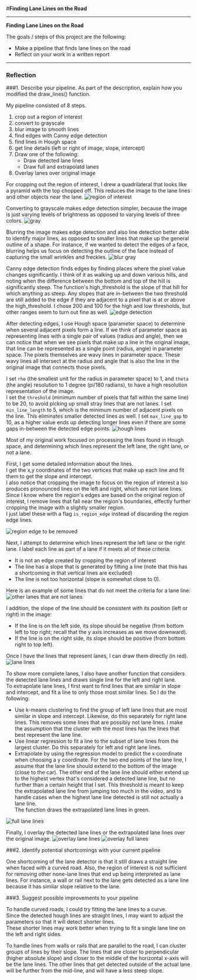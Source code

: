 #**Finding Lane Lines on the Road** 

---

**Finding Lane Lines on the Road**

The goals / steps of this project are the following:
* Make a pipeline that finds lane lines on the road
* Reflect on your work in a written report


[//]: # (Image References)

[region_of_interest]: ./pipeline_images/whiteCarLaneSwitch_region.jpg
[gray]: ./pipeline_images/whiteCarLaneSwitch_gray.jpg "Grayscale"
[blur_gray]: ./pipeline_images/whiteCarLaneSwitch_blur_gray.jpg "Grayscale"
[edges]: ./pipeline_images/whiteCarLaneSwitch_edges.jpg
[hough]: ./pipeline_images/whiteCarLaneSwitch_hough.jpg
[region_edge]: ./pipeline_images/whiteCarLaneSwitch_region_edge.jpg
[other_lines]: ./pipeline_images/whiteCarLaneSwitch_other_lines.jpg
[lane_lines]: ./pipeline_images/whiteCarLaneSwitch_lane_lines.jpg
[full_lanes]: ./pipeline_images/whiteCarLaneSwitch_full_lanes.jpg
[overlay_lines]: ./pipeline_images/whiteCarLaneSwitch_overlay_lines.jpg
[overlay_lanes]: ./pipeline_images/whiteCarLaneSwitch_overlay_lanes.jpg
---

### Reflection

###1. Describe your pipeline. As part of the description, explain how you modified the draw_lines() function.

My pipeline consisted of 8 steps.  

1. crop out a region of interest
2. convert to grayscale
3. blur image to smooth lines
4. find edges with Canny edge detection
5. find lines in Hough space
6. get line details (left or right of image, slope, intercept)
7. Draw one of the following:
    - Draw detected lane lines
    - Draw full and extrapolatd lanes
8. Overlay lanes over original image

For cropping out the region of interest, I drew a quadrilateral that looks like
 a pyramid with the top chopped off.  This reduces the image to the lane lines 
 and other objects near the lane.
![region of interest][region_of_interest]

Converting to grayscale makes edge detection simpler, because the image is 
just varying levels of brightness as opposed to varying levels of three colors.
![gray][gray]

Blurring the image makes edge detection and also line detection better able 
to identify major lines, as opposed to smaller lines that make up the 
general outline of a shape.  For instance, if we wanted to detect the edges 
of a face, blurring helps us focus on detecting the outline of the face 
instead of capturing the small wrinkles and freckles.
![blur gray][blur_gray]

Canny edge detection finds edges by finding places where the pixel value 
changes significantly.  I think of it as walking up and down various hills, 
and noting when the difference between the bottom and top of the hill 
is significantly steep.  The function's high_threshold is the slope of 
that hill for which anything as steep.  Any slopes that are in-between 
the two threshold are still added to the edge if they are adjacent to a 
pixel that is at or above the high_threshold.  I chose 200 and 100 for the 
high and low thresholds, but other ranges seem to turn out fine as well.
![edge detection][edges]

After detecting edges, I use Hough space (parameter space) to determine 
when several adjacent pixels form a line.  If we think of parameter space 
as representing lines with a single pair of values (radius and angle), 
then we can notice that when we see pixels that make up a line in the 
original image, that line can be represented as a single point 
(radius, angle) in parameter space.  The pixels themselves are wavy lines 
in parameter space.  These wavy lines all intersect at the radius and 
angle that is also the line in the original image that connects those pixels.

I set `rho` (the smallest unit for the radius in parameter space) to 1, 
and `theta` (the angle) resolution to 1 degree (pi/180 radians), 
to have a high resolution representation of the image.  
I set the `threshold` (minimum number of pixels that fall within 
the same line) to be 20, to avoid picking up small stray lines 
that are not lanes.  I set `min_line_length` to 5, which is the 
minimum number of adjacent pixels on the line.  This eliminates 
smaller detected lines as well.  I set `max_line_gap` to 10, 
as a higher value ends up detecting longer lines even if there are some 
gaps in-between the detected edge points.
![hough lines][hough]

Most of my original work focused on processing the lines found in 
Hough space, and determining which lines represent the left lane, 
the right lane, or not a lane.

First, I get some detailed information about the lines.  
I get the x,y coordinates of the two vertices that make up each line 
and fit them to get the slope and intercept.  
I also notice that cropping the image to focus on the region of interest a
lso produces pronounced lines on the left and right, which are not lane lines.  
Since I know where the region's edges are based on the original region of 
interest, I remove lines that fall near the region's boundaries, 
effectly further cropping the image with a slightly smaller region.  
I just label these with a flag `is_region_edge` instead of discarding 
the region edge lines.

![region edge to be removed][region_edge]

Next, I attempt to determine which lines represent the left lane or 
the right lane.  I label each line as part of a lane if it meets all of 
these criteria: 
- It is not an edge created by cropping the region of interest
- The line has a slope that is generated by fitting a line 
(note that this has a shortcoming in that vertical lines are excluded)
- The line is not too horizontal (slope is somewhat close to 0).  

Here is an example of some lines that do not meet the criteria for a lane line:
![other lanes that are not lanes][other_lines]

I addition, the slope of the line should be consistent with its position 
(left or right) in the image:
- If the line is on the left side, its slope should be negative 
(from bottom left to top right; recall that the y axis increases 
as we move downward).
- If the line is on the right side, its slope should be positive 
(from bottom right to top left).

Once I have the lines that represent lanes, I can draw them directly (in red).  
![lane lines][lane_lines]

To show more complete lanes, I also have another function that considers 
the detected lane lines and draws single line for the left and right lane.  
To extrapolate lane lines, I first want to find lines that are similar 
in slope and intercept, and fit a line to only those most similar lines. 
So I do the following:
- Use k-means clustering to find the group of left lane lines that are 
most similar in slope and intercept.  Likewise, do this separately 
for right lane lines.  This removes some lines that are possibly 
not lane lines.  I make the assumption that the cluster with the 
most lines has the lines that best represent the lane line.
- Use linear regression to fit a line to the subset of lane lines from 
the largest cluster.  Do this separately for left and right lane lines.
- Extrapolate by using the regression model to predict the x coordinate 
when choosing a y coordinate.  For the two end points of the lane line, 
I assume that the lane line should extend to the bottom of the image 
(close to the car).  The other end of the lane line should either extend up 
to the highest vertex that's considered a detected lane line, 
but no further than a certain height that I set.  This threshold is meant 
to keep the extrapolated lane line from jumping too much in the video, 
and to handle cases when the highest lane line detected is still 
not actually a lane line.  
The function draws the extrapolated lane lines in green.

![full lane lines][full_lanes]

Finally, I overlay the detected lane lines or the extrapolated lane lines 
over the original image.
![overlay lane lines][overlay_lines]
![overlay full lanes][overlay_lanes]


###2. Identify potential shortcomings with your current pipeline

One shortcoming of the lane detector is that it still draws a straight line 
when faced with a curved road. Also, the region of interest is 
not sufficient for removing other none-lane lines that end up 
being interpreted as lane lines.  For instance, a wall or rail 
next to the lane gets detected as a lane line because it has similar 
slope relative to the lane.


###3. Suggest possible improvements to your pipeline

To handle curved roads, I could try fitting the lane lines to a curve.  
Since the detected hough lines are straight lines, I may want to adjust 
the parameters so that it will detect shorter lines.  
These shorter lines may work better when trying to fit a single lane line 
on the left and right sides.  

To handle lines from walls or rails that are parallel to the road, 
I can cluster groups of lines by their slope.  The lines that are closer 
to perpendicular (higher absolute slope) and closer to the middle 
of the horizontal x-axis will be the lane lines.  The other lines that 
get detected outside of the actual lane will be further from the mid-line, 
and will have a less steep slope.